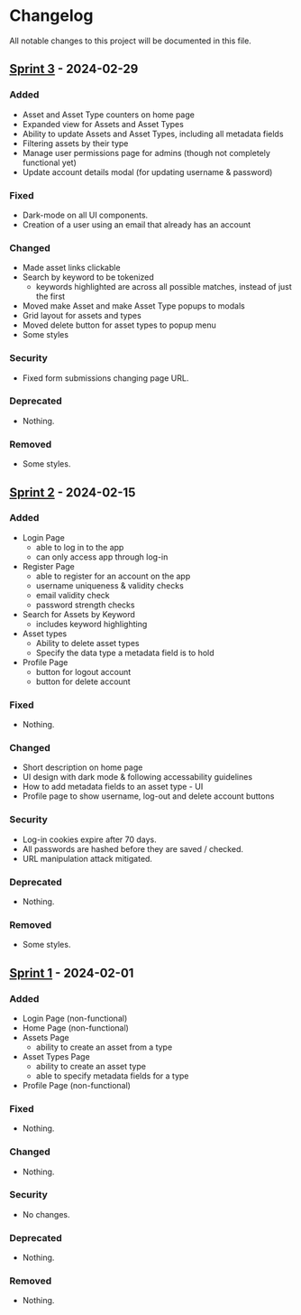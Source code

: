 # Changelog

All notable changes to this project will be documented in this file.

## [Sprint 3] - 2024-02-29

### Added

- Asset and Asset Type counters on home page
- Expanded view for Assets and Asset Types
- Ability to update Assets and Asset Types, including all metadata fields
- Filtering assets by their type
- Manage user permissions page for admins (though not completely functional yet)
- Update account details modal (for updating username & password)

### Fixed

- Dark-mode on all UI components.
- Creation of a user using an email that already has an account

### Changed

- Made asset links clickable
- Search by keyword to be tokenized
  - keywords highlighted are across all possible matches, instead of just the first
- Moved make Asset and make Asset Type popups to modals
- Grid layout for assets and types
- Moved delete button for asset types to popup menu
- Some styles

### Security

- Fixed form submissions changing page URL.

### Deprecated

- Nothing.

### Removed

- Some styles.

## [Sprint 2] - 2024-02-15

### Added

- Login Page
  - able to log in to the app
  - can only access app through log-in
- Register Page
  - able to register for an account on the app
  - username uniqueness & validity checks
  - email validity check
  - password strength checks
- Search for Assets by Keyword
  - includes keyword highlighting
- Asset types
  - Ability to delete asset types
  - Specify the data type a metadata field is to hold
- Profile Page
  - button for logout account
  - button for delete account

### Fixed

- Nothing.

### Changed

- Short description on home page
- UI design with dark mode & following accessability guidelines
- How to add metadata fields to an asset type - UI
- Profile page to show username, log-out and delete account buttons

### Security

- Log-in cookies expire after 70 days.
- All passwords are hashed before they are saved / checked.
- URL manipulation attack mitigated.

### Deprecated

- Nothing.

### Removed

- Some styles.

## [Sprint 1] - 2024-02-01

### Added

- Login Page (non-functional)
- Home Page (non-functional)
- Assets Page
  - ability to create an asset from a type
- Asset Types Page
  - ability to create an asset type
  - able to specify metadata fields for a type
- Profile Page (non-functional)

### Fixed

- Nothing.

### Changed

- Nothing.

### Security

- No changes.

### Deprecated

- Nothing.

### Removed

- Nothing.

[Sprint 1]: https://gitlab.cim.rhul.ac.uk/TeamProject03/TeamProject03/-/tags/Sprint-1
[Sprint 2]: https://gitlab.cim.rhul.ac.uk/TeamProject03/TeamProject03/-/tags/Sprint-2
[Sprint 3]: https://gitlab.cim.rhul.ac.uk/TeamProject03/TeamProject03/-/tags/Sprint-3
